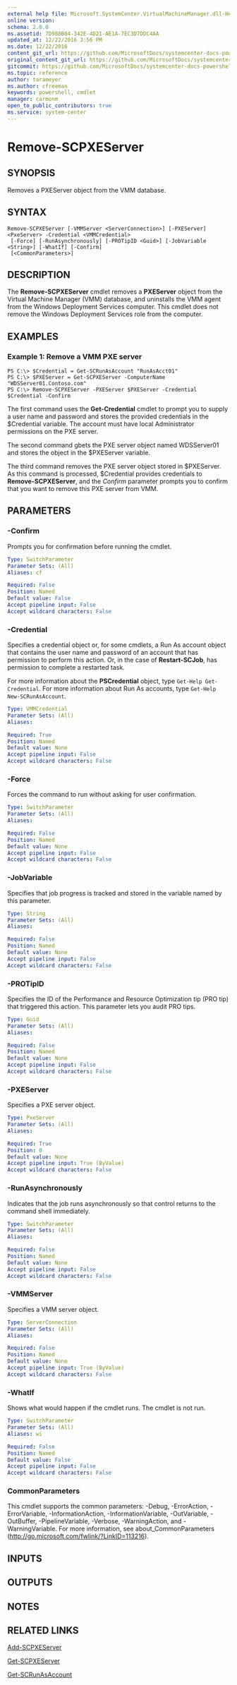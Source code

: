 ```yaml
---
external help file: Microsoft.SystemCenter.VirtualMachineManager.dll-Help.xml
online version: 
schema: 2.0.0
ms.assetid: 7D988B04-342E-4D21-AE1A-7EC3D7DDC4AA
updated_at: 12/22/2016 3:56 PM
ms.date: 12/22/2016
content_git_url: https://github.com/MicrosoftDocs/systemcenter-docs-powershell/blob/live/systemcenter-cmdlets/SystemCenter2016/VirtualMachineManager/vlatest/Remove-SCPXEServer.md
original_content_git_url: https://github.com/MicrosoftDocs/systemcenter-docs-powershell/blob/live/systemcenter-cmdlets/SystemCenter2016/VirtualMachineManager/vlatest/Remove-SCPXEServer.md
gitcommit: https://github.com/MicrosoftDocs/systemcenter-docs-powershell/blob/96e5647587661652225fbdd2c797cd4d59d542bc/systemcenter-cmdlets/SystemCenter2016/VirtualMachineManager/vlatest/Remove-SCPXEServer.md
ms.topic: reference
author: tarameyer
ms.author: cfreeman
keywords: powershell, cmdlet
manager: carmonm
open_to_public_contributors: true
ms.service: system-center
---
```


# Remove-SCPXEServer

## SYNOPSIS
Removes a PXEServer object from the VMM database.

## SYNTAX

```
Remove-SCPXEServer [-VMMServer <ServerConnection>] [-PXEServer] <PxeServer> -Credential <VMMCredential>
 [-Force] [-RunAsynchronously] [-PROTipID <Guid>] [-JobVariable <String>] [-WhatIf] [-Confirm]
 [<CommonParameters>]
```

## DESCRIPTION
The **Remove-SCPXEServer** cmdlet removes a **PXEServer** object from the Virtual Machine Manager (VMM) database, and uninstalls the VMM agent from the Windows Deployment Services computer.
This cmdlet does not remove the Windows Deployment Services role from the computer.

## EXAMPLES

### Example 1: Remove a VMM PXE server
```
PS C:\> $Credential = Get-SCRunAsAccount "RunAsAcct01"
PS C:\> $PXEServer = Get-SCPXEServer -ComputerName "WDSServer01.Contoso.com"
PS C:\> Remove-SCPXEServer -PXEServer $PXEServer -Credential $Credential -Confirm
```

The first command uses the **Get-Credential** cmdlet to prompt you to supply a user name and password and stores the provided credentials in the $Credential variable.
The account must have local Administrator permissions on the PXE server.

The second command gbets the PXE server object named WDSServer01 and stores the object in the $PXEServer variable.

The third command removes the PXE server object stored in $PXEServer.
As this command is processed, $Credential provides credentials to **Remove-SCPXEServer**, and the *Confirm* parameter prompts you to confirm that you want to remove this PXE server from VMM.

## PARAMETERS

### -Confirm
Prompts you for confirmation before running the cmdlet.

```yaml
Type: SwitchParameter
Parameter Sets: (All)
Aliases: cf

Required: False
Position: Named
Default value: False
Accept pipeline input: False
Accept wildcard characters: False
```

### -Credential
Specifies a credential object or, for some cmdlets, a Run As account object that contains the user name and password of an account that has permission to perform this action.
Or, in the case of **Restart-SCJob**, has permission to complete a restarted task. 

For more information about the **PSCredential** object, type `Get-Help Get-Credential`. 
For more information about Run As accounts, type `Get-Help New-SCRunAsAccount`.

```yaml
Type: VMMCredential
Parameter Sets: (All)
Aliases: 

Required: True
Position: Named
Default value: None
Accept pipeline input: False
Accept wildcard characters: False
```

### -Force
Forces the command to run without asking for user confirmation.

```yaml
Type: SwitchParameter
Parameter Sets: (All)
Aliases: 

Required: False
Position: Named
Default value: None
Accept pipeline input: False
Accept wildcard characters: False
```

### -JobVariable
Specifies that job progress is tracked and stored in the variable named by this parameter.

```yaml
Type: String
Parameter Sets: (All)
Aliases: 

Required: False
Position: Named
Default value: None
Accept pipeline input: False
Accept wildcard characters: False
```

### -PROTipID
Specifies the ID of the Performance and Resource Optimization tip (PRO tip) that triggered this action.
This parameter lets you audit PRO tips.

```yaml
Type: Guid
Parameter Sets: (All)
Aliases: 

Required: False
Position: Named
Default value: None
Accept pipeline input: False
Accept wildcard characters: False
```

### -PXEServer
Specifies a PXE server object.

```yaml
Type: PxeServer
Parameter Sets: (All)
Aliases: 

Required: True
Position: 0
Default value: None
Accept pipeline input: True (ByValue)
Accept wildcard characters: False
```

### -RunAsynchronously
Indicates that the job runs asynchronously so that control returns to the command shell immediately.

```yaml
Type: SwitchParameter
Parameter Sets: (All)
Aliases: 

Required: False
Position: Named
Default value: None
Accept pipeline input: False
Accept wildcard characters: False
```

### -VMMServer
Specifies a VMM server object.

```yaml
Type: ServerConnection
Parameter Sets: (All)
Aliases: 

Required: False
Position: Named
Default value: None
Accept pipeline input: True (ByValue)
Accept wildcard characters: False
```

### -WhatIf
Shows what would happen if the cmdlet runs.
The cmdlet is not run.

```yaml
Type: SwitchParameter
Parameter Sets: (All)
Aliases: wi

Required: False
Position: Named
Default value: False
Accept pipeline input: False
Accept wildcard characters: False
```

### CommonParameters
This cmdlet supports the common parameters: -Debug, -ErrorAction, -ErrorVariable, -InformationAction, -InformationVariable, -OutVariable, -OutBuffer, -PipelineVariable, -Verbose, -WarningAction, and -WarningVariable. For more information, see about_CommonParameters (http://go.microsoft.com/fwlink/?LinkID=113216).

## INPUTS

## OUTPUTS

## NOTES

## RELATED LINKS

[Add-SCPXEServer](xref:SystemCenter2016/VirtualMachineManager/vlatest/Add-SCPXEServer.md)

[Get-SCPXEServer](xref:SystemCenter2016/VirtualMachineManager/vlatest/Get-SCPXEServer.md)

[Get-SCRunAsAccount](xref:SystemCenter2016/VirtualMachineManager/vlatest/Get-SCRunAsAccount.md)

